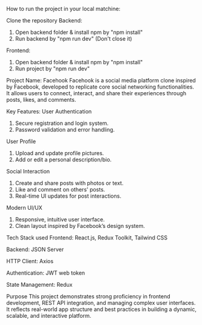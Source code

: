 How to run the project in your local matchine:

Clone the repository
Backend: 
1. Open backend folder & install npm by "npm install"
2. Run backend by "npm run dev" (Don't close it)

Frontend:
1. Open backend folder & install npm by "npm install"
2. Run project by "npm run dev"


Project Name: Facehook
Facehook is a social media platform clone inspired by Facebook, developed to replicate core social networking functionalities. It allows users to connect, interact, and share their experiences through posts, likes, and comments.

Key Features:
User Authentication
1. Secure registration and login system.
2. Password validation and error handling.

User Profile
1. Upload and update profile pictures.
2. Add or edit a personal description/bio.

Social Interaction
1. Create and share posts with photos or text.
2. Like and comment on others' posts.
3. Real-time UI updates for post interactions.

Modern UI/UX
1. Responsive, intuitive user interface.
2. Clean layout inspired by Facebook’s design system.

Tech Stack used
Frontend: React.js, Redux Toolkit, Tailwind CSS

Backend: JSON Server

HTTP Client: Axios

Authentication: JWT web token

State Management: Redux

Purpose
This project demonstrates strong proficiency in frontend development, REST API integration, and managing complex user interfaces. It reflects real-world app structure and best practices in building a dynamic, scalable, and interactive platform.
